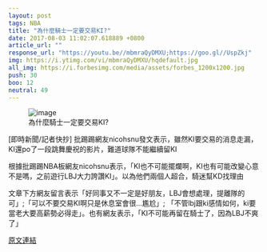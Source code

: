 ```yaml
---
layout: post
tags: NBA
title: "為什麼騎士一定要交易KI?"
date: 2017-08-03 11:02:07.618889 +0800
article_url: ""
response_url: "https://youtu.be//mbmraQyDMXU;https://goo.gl//UspZkj"
img: https://i.ytimg.com/vi/mbmraQyDMXU/hqdefault.jpg
all_img: https://i.forbesimg.com/media/assets/forbes_1200x1200.jpg
push: 30
boo: 12
neutral: 49
---
```


<figure>
<img src="https://i.ytimg.com/vi/mbmraQyDMXU/hqdefault.jpg" alt="image">
<figcaption>
為什麼騎士一定要交易KI?
</figcaption>
</figure>



[即時新聞/記者快抄] 批踢踢網友nicohsnu發文表示，雖然KI要交易的消息走漏，KI還po了一段跳舞慶祝的影片，難道球隊不能繼續留KI

根據批踢踢NBA板網友nicohsnu表示，「KI也不可能擺爛啊，KI也有可能改變心意不是嗎，之前遊行LBJ大力誇讚KI」。以為他們兩個人超合，騎迷幫KD找理由

文章下方網友留言表示「好同事又不一定是好朋友，LBJ會想處理，提離隊的可」;「可以不要交易KI啊只是休息室會很...尷尬」; 「不管lbj跟ki感情如何，ki要當老大要高薪勢必得走」。也有網友表示，「KI不可能再留在騎士了，因為LBJ不爽了」

<a href = "https://www.ptt.cc/bbs/NBA/M.1501168165.A.BEA.html">原文連結</a>

